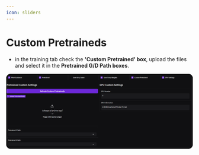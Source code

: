 ```yaml
---
icon: sliders
---
```

# Custom Pretraineds

- in the training tab check the **'Custom Pretrained' box**, upload the files and select it in the **Pretrained G/D Path boxes**.

 ![](/assets/load_pretrained.png)